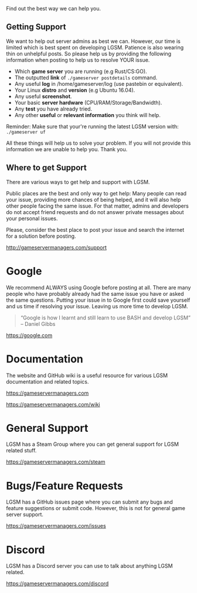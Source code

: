 Find out the best way we can help you.


Getting Support
-----------
We want to help out server admins as best we can. However, our time is limited which is best spent on developing LGSM. Patience is also wearing thin on unhelpful posts. So please help us by providing the following information when posting to help us to resolve YOUR issue.

* Which **game server** you are running (e.g Rust/CS:GO).
* The outputted **link** of `./gameserver postdetails` command.
* Any useful **log** in /home/gameserver/log (use pastebin or equivalent).
* Your Linux **distro** and **version** (e.g Ubuntu 16.04).
* Any useful **screenshot**.
* Your basic **server hardware** (CPU/RAM/Storage/Bandwidth).
* Any **test** you have already tried.
* Any other **useful** or **relevant information** you think will help.

Reminder: Make sure that your're running the latest LGSM version with:
`./gameserver uf`

All these things will help us to solve your problem. If you will not provide this information we are unable to help you. Thank you.

Where to get Support
--------------------

There are various ways to get help and support with LGSM.

Public places are the best and only way to get help: Many people can read your issue, providing more chances of being helped, and it will also help other people facing the same issue. For that matter, admins and developers do not accept friend requests and do not answer private messages about your personal issues.

Please, consider the best place to post your issue and search the internet for a solution before posting.

http://gameservermanagers.com/support

Google
======
We recommend ALWAYS using Google before posting at all. There are many people who have probably already had the same issue you have or asked the same questions. Putting your issue in to Google first could save yourself and us time if resolving your issue. Leaving us more time to develop LGSM.

> “Google is how I learnt and still learn to use BASH and develop LGSM”
> – Daniel Gibbs

https://google.com

Documentation
=============
The website and GitHub wiki is a useful resource for various LGSM documentation and related topics.

https://gameservermanagers.com

https://gameservermanagers.com/wiki

General Support
===============
LGSM has a Steam Group where you can get general support for LGSM related stuff.

https://gameservermanagers.com/steam

Bugs/Feature Requests
=====================
LGSM has a GitHub issues page where you can submit any bugs and feature suggestions or submit code. However, this is not for general game server support.

https://gameservermanagers.com/issues

Discord
=======
LGSM has a Discord server you can use to talk about anything LGSM related.

https://gameservermanagers.com/discord
